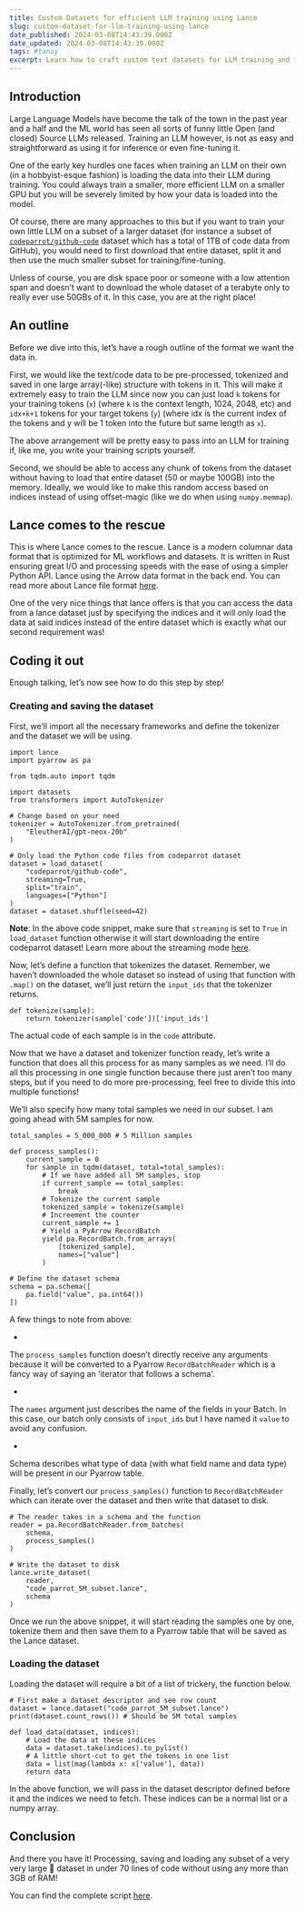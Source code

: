 ```yaml
---
title: Custom Datasets for efficient LLM training using Lance
slug: custom-dataset-for-llm-training-using-lance
date_published: 2024-03-08T14:43:39.000Z
date_updated: 2024-03-08T14:43:39.000Z
tags: #tanay
excerpt: Learn how to craft custom text datasets for LLM training and fine-tuning using Lance.
---
```


## Introduction

Large Language Models have become the talk of the town in the past year and a half and the ML world has seen all sorts of funny little Open (and closed) Source LLMs released. Training an LLM however, is not as easy and straightforward as using it for inference or even fine-tuning it.

One of the early key hurdles one faces when training an LLM on their own (in a hobbyist-esque fashion) is loading the data into their LLM during training. You could always train a smaller, more efficient LLM on a smaller GPU but you will be severely limited by how your data is loaded into the model.

Of course, there are many approaches to this but if you want to train your own little LLM on a subset of a larger dataset (for instance a subset of [`codeparrot/github-code`](https://huggingface.co/datasets/codeparrot/github-code) dataset which has a total of 1TB of code data from GitHub), you would need to first download that entire dataset, split it and then use the much smaller subset for training/fine-tuning.

Unless of course, you are disk space poor or someone with a low attention span and doesn’t want to download the whole dataset of a terabyte only to really ever use 50GBs of it. In this case, you are at the right place!

## An outline

Before we dive into this, let’s have a rough outline of the format we want the data in.

First, we would like the text/code data to be pre-processed, tokenized and saved in one large array(-like) structure with tokens in it. This will make it extremely easy to train the LLM since now you can just load `k` tokens for your training tokens (`x`) (where `k` is the context length, 1024, 2048, etc) and `idx+k+1` tokens for your target tokens (`y`) (where idx is the current index of the tokens and y will be 1 token into the future but same length as `x`).

The above arrangement will be pretty easy to pass into an LLM for training if, like me, you write your training scripts yourself.

Second, we should be able to access any chunk of tokens from the dataset without having to load that entire dataset (50 or maybe 100GB) into the memory. Ideally, we would like to make this random access based on indices instead of using offset-magic (like we do when using `numpy.memmap`).

## Lance comes to the rescue

This is where Lance comes to the rescue. Lance is a modern columnar data format that is optimized for ML workflows and datasets. It is written in Rust ensuring great I/O and processing speeds with the ease of using a simpler Python API. Lance using the Arrow data format in the back end. You can read more about Lance file format [here](https://lancedb.github.io/lance/format.html).

One of the very nice things that lance offers is that you can access the data from a lance dataset just by specifying the indices and it will only load the data at said indices instead of the entire dataset which is exactly what our second requirement was!

## Coding it out

Enough talking, let’s now see how to do this step by step!

### Creating and saving the dataset

First, we’ll import all the necessary frameworks and define the tokenizer and the dataset we will be using.

    import lance
    import pyarrow as pa
    
    from tqdm.auto import tqdm
    
    import datasets
    from transformers import AutoTokenizer
    
    # Change based on your need
    tokenizer = AutoTokenizer.from_pretrained(
        "EleutherAI/gpt-neox-20b"
    )
    
    # Only load the Python code files from codeparrot dataset
    dataset = load_dataset(
        "codeparrot/github-code", 
        streaming=True, 
        split="train", 
        languages=["Python"]
    )
    dataset = dataset.shuffle(seed=42)
    
    

**Note**: In the above code snippet, make sure that `streaming` is set to `True` in `load_dataset` function otherwise it will start downloading the entire codeparrot dataset! Learn more about the streaming mode [here](https://huggingface.co/docs/datasets/en/stream).

Now, let’s define a function that tokenizes the dataset. Remember, we haven’t downloaded the whole dataset so instead of using that function with `.map()` on the dataset, we’ll just return the `input_ids` that the tokenizer returns.

    def tokenize(sample):
        return tokenizer(sample['code'])['input_ids']
    

The actual code of each sample is in the `code` attribute.

Now that we have a dataset and tokenizer function ready, let’s write a function that does all this process for as many samples as we need. I’ll do all this processing in one single function because there just aren’t too many steps, but if you need to do more pre-processing, feel free to divide this into multiple functions!

We’ll also specify how many total samples we need in our subset. I am going ahead with 5M samples for now.

    total_samples = 5_000_000 # 5 Million samples
    
    def process_samples():
        current_sample = 0
        for sample in tqdm(dataset, total=total_samples):
            # If we have added all 5M samples, stop
            if current_sample == total_samples:
                break
            # Tokenize the current sample
            tokenized_sample = tokenize(sample)
            # Increement the counter
            current_sample += 1
            # Yield a PyArrow RecordBatch
            yield pa.RecordBatch.from_arrays(
                [tokenized_sample], 
                names=["value"]
            )
    
    # Define the dataset schema
    schema = pa.schema([
        pa.field("value", pa.int64())
    ])
    

A few things to note from above:

- 
The `process_samples` function doesn’t directly receive any arguments because it will be converted to a Pyarrow `RecordBatchReader` which is a fancy way of saying an ‘iterator that follows a schema’.

- 
The `names` argument just describes the name of the fields in your Batch. In this case, our batch only consists of `input_ids` but I have named it `value` to avoid any confusion.

- 
Schema describes what type of data (with what field name and data type) will be present in our Pyarrow table.

Finally, let’s convert our `process_samples()` function to `RecordBatchReader` which can iterate over the dataset and then write that dataset to disk.

    # The reader takes in a schema and the function
    reader = pa.RecordBatchReader.from_batches(
        schema, 
        process_samples()
    )
    
    # Write the dataset to disk
    lance.write_dataset(
        reader, 
        "code_parrot_5M_subset.lance", 
        schema
    )
    

Once we run the above snippet, it will start reading the samples one by one, tokenize them and then save them to a Pyarrow table that will be saved as the Lance dataset.

### Loading the dataset

Loading the dataset will require a bit of a list of trickery, the function below.

    # First make a dataset descriptor and see row count
    dataset = lance.dataset("code_parrot_5M_subset.lance")
    print(dataset.count_rows()) # Should be 5M total samples
    
    def load_data(dataset, indices):
        # Load the data at these indices
        data = dataset.take(indices).to_pylist()
        # A little short-cut to get the tokens in one list
        data = list(map(lambda x: x['value'], data))
        return data
    

In the above function, we will pass in the dataset descriptor defined before it and the indices we need to fetch. These indices can be a normal list or a numpy array.

## Conclusion

And there you have it! Processing, saving and loading any subset of a very very large 🤗 dataset in under 70 lines of code without using any more than 3GB of RAM!

You can find the complete script [here](https://gist.github.com/tanaymeh/5285a073f4ad7d7e8aa7e952fe220aa4).
